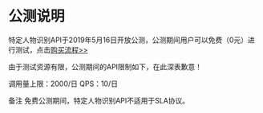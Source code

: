 # 公测说明

特定人物识别API于2019年5月16日开放公测，公测期间用户可以免费（0元）进行测试，点击[购买流程>>](../Pricing/Purchase-Process.md)

由于测试资源有限，公测期间的API限制如下，在此深表歉意！

调用量上限：2000/日 
QPS：10/日

备注
免费公测期间，特定人物识别API不适用于SLA协议。

